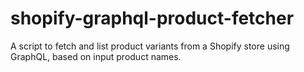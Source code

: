 # shopify-graphql-product-fetcher
A script to fetch and list product variants from a Shopify store using GraphQL, based on input product names.
